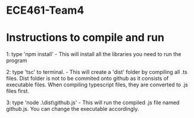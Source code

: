 # ECE461-Team4
# Instructions to compile and run
1: type 'npm install'
    - This will install all the libraries you need to run the program
    
2: type 'tsc' to terminal.
    - This will create a 'dist' folder by compiling all .ts files. Dist folder
    is not to be commited onto github as it consists of executable files.
    When compiling typescript files, they are converted to .js files first.

3: type 'node .\dist\github.js'
    - This will run the compiled .js file named github.js. You can change the 
    executable accordingly.

